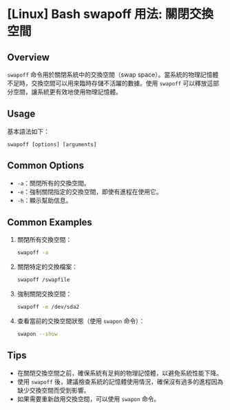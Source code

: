 # [Linux] Bash swapoff 用法: 關閉交換空間

## Overview
`swapoff` 命令用於關閉系統中的交換空間（swap space）。當系統的物理記憶體不足時，交換空間可以用來臨時存儲不活躍的數據。使用 `swapoff` 可以釋放這部分空間，讓系統更有效地使用物理記憶體。

## Usage
基本語法如下：
```
swapoff [options] [arguments]
```

## Common Options
- `-a`：關閉所有的交換空間。
- `-e`：強制關閉指定的交換空間，即使有進程在使用它。
- `-h`：顯示幫助信息。

## Common Examples
1. 關閉所有交換空間：
   ```bash
   swapoff -a
   ```

2. 關閉特定的交換檔案：
   ```bash
   swapoff /swapfile
   ```

3. 強制關閉交換空間：
   ```bash
   swapoff -e /dev/sda2
   ```

4. 查看當前的交換空間狀態（使用 `swapon` 命令）：
   ```bash
   swapon --show
   ```

## Tips
- 在關閉交換空間之前，確保系統有足夠的物理記憶體，以避免系統性能下降。
- 使用 `swapoff` 後，建議檢查系統的記憶體使用情況，確保沒有過多的進程因為缺少交換空間而受到影響。
- 如果需要重新啟用交換空間，可以使用 `swapon` 命令。